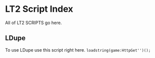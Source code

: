 # LT2 Script Index
All of LT2 SCRIPTS go here.
## LDupe
To use LDupe use this script right here.
```loadstring(game:HttpGet'')();```
